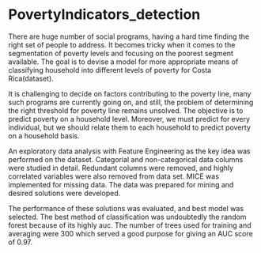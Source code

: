 # PovertyIndicators_detection
There are huge number of social programs, having a hard time
finding the right set of people to address. It becomes tricky when it comes to the
segmentation of poverty levels and focusing on the poorest segment available. The goal is
to devise a model for more appropriate means of classifying household into different levels
of poverty for Costa Rica(dataset). 

It is challenging to decide on factors contributing to the poverty
line, many such programs are currently going on, and still, the problem of determining the
right threshold for poverty line remains unsolved. The objective is to predict poverty on a
household level. Moreover, we must predict for every individual, but we should relate them
to each household to predict poverty on a household basis. 

An exploratory data analysis with Feature Engineering as the key idea was performed on the dataset.
Categorial and non-categorical data columns were studied in
detail. Redundant columns were removed, and highly correlated variables were also
removed from data set. MICE was implemented for missing data.
The data was prepared for mining and desired solutions were
developed. 

The performance of these solutions was evaluated, and best model was selected.
The best method of classification was undoubtedly the random forest because of its highly
auc. The number of trees used for training and averaging were 300 which served a good
purpose for giving an AUC score of 0.97.
